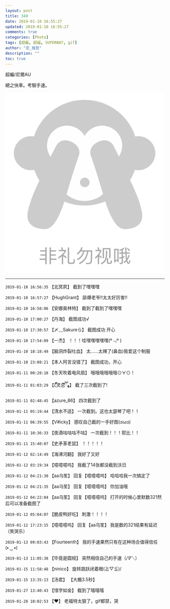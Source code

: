 ```yaml
---
layout: post
title: 349
date: 2019-01-10 16:55:27
updated: 2019-01-10 16:55:27
comments: true
categories: [Photo]
tags: [超蝙, 超蝠, SUPERBAT, gif]
author: "恋_独哲"
description: ""
toc: true
---
```


<p>超蝙/尼爾AU &nbsp;<br /></p> 
<p>總之快車。考驗手速。</p>

![](https://raw.githubusercontent.com/alicewish/maple50821/master/img_YW5MWVN1NEpoZFdIQitBSTRweE1ZZjJkSGpIN3ZyR3VXUzRWMEtCYTV2Smpjc2dqRVZ6aHF3PT0.gif)

---

`2019-01-10 16:56:35` 【北冥夙】 截到了嘿嘿嘿

`2019-01-10 16:57:27` 【HughGrant】 舔爆老爷!!太太好厉害!!

`2019-01-10 16:58:06` 【安娜奥林特】 截到了截到了嘿嘿嘿

`2019-01-10 17:00:27` 【丹海】 截图成功√

`2019-01-10 17:30:57` 【〆﹏Sakureら】 截图成功 开心

`2019-01-10 17:54:09` 【一杰】 ！！！哇嘿嘿嘿嘿嘿(º﹃º )

`2019-01-10 18:18:49` 【脑洞炸裂吐血】 太……太辣了(鼻血)我爱这个制服

`2019-01-10 23:08:21` 【本人阿言没错了】 截图成功，开心

`2019-01-11 00:28:18` 【冬天吹着电风扇】 哦哦哦哦哦哦⊙∀⊙！

`2019-01-11 01:03:29` 【ζั͡ั͡灵总໊ོོﻬ】 截了三次截到了!

`2019-01-11 02:48:45` 【azure\_86】 四次截到了

`2019-01-11 05:19:44` 【清水不适】 一次截到。这也太瑟琴了吧！！

`2019-01-11 06:39:55` 【V#icky】 感叹自己截的一手好图(ಡωಡ)

`2019-01-11 10:36:33` 【夜酒咕咕咕不咕】 一次截到！！！耶比！！

`2019-01-11 15:40:07` 【史矛革老鼠】 ！！！！！

`2019-01-12 02:14:49` 【海沸河翻】 我好了又好

`2019-01-12 03:19:34` 【噫噫噫呜】 我截了14张都没截到沃日

`2019-01-12 04:21:30` 【aa乌笙】 回复【噫噫噫呜】 哈哈哈我一次搞定了

`2019-01-12 04:21:35` 【aa乌笙】 回复【噫噫噫呜】 你加油哦

`2019-01-12 04:22:04` 【aa乌笙】 回复【噫噫噫呜】 打开的时候心里默数321然后可以准备截图了

`2019-01-12 05:04:07` 【脆皮鸭好吃】 刺激！！！！

`2019-01-12 17:23:15` 【噫噫噫呜】 回复【aa乌笙】 我是数的321结果有延迟（笑哭乐）

`2019-01-13 09:03:43` 【Fourteenth】 我的手速果然只有在这种场合值得信任(◐‿◑)﻿

`2019-01-13 11:05:38` 【毕竟是圆规】 突然相信自己的手速（*/∇＼*）

`2019-01-15 11:58:48` 【ninico】 旋转跳跃闭着眼\(≧▽≦)/

`2019-01-15 13:35:13` 【汤君】 【大概3.5秒】

`2019-01-27 13:40:43` 【惜字如金】 截到了嘻嘻嘻

`2019-01-28 10:02:53` 【❤️】 老福特太狠了，gif都禁，哭
